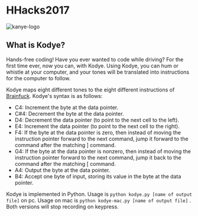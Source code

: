 # HHacks2017

![kanye-logo](https://user-images.githubusercontent.com/26828467/31050514-0586d2fc-a61a-11e7-9ea7-34bccde69576.png)

## What is Kodye?

Hands-free coding! Have you ever wanted to code while driving? For the first time ever, now you can, with Kodye. Using Kodye, you can hum or whistle at your computer, and your tones will be translated into instructions for the computer to follow.

Kodye maps eight different tones to the eight different instructions of [Brainfuck](https://en.wikipedia.org/wiki/Brainfuck). Kodye's syntax is as follows:

* C4: Increment the byte at the data pointer.
* C#4: Decrement the byte at the data pointer.
* D4: Decrement the data pointer (to point to the next cell to the left).
* E4: Increment the data pointer (to point to the next cell to the right).
* F4: If the byte at the data pointer is zero, then instead of moving the instruction pointer forward to the next command, jump it forward to the command after the matching ] command.
* G4: If the byte at the data pointer is nonzero, then instead of moving the instruction pointer forward to the next command, jump it back to the command after the matching [ command.
* A4: Output the byte at the data pointer.
* B4: Accept one byte of input, storing its value in the byte at the data pointer.

Kodye is implemented in Python. Usage is `python kodye.py [name of output file]` on pc. Usage on mac is `python kodye-mac.py [name of output file]` . Both versions will stop recording on keypress.
